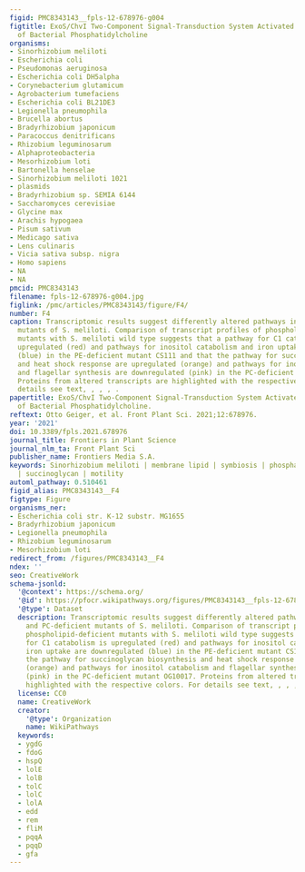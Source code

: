 ```yaml
---
figid: PMC8343143__fpls-12-678976-g004
figtitle: ExoS/ChvI Two-Component Signal-Transduction System Activated in the Absence
  of Bacterial Phosphatidylcholine
organisms:
- Sinorhizobium meliloti
- Escherichia coli
- Pseudomonas aeruginosa
- Escherichia coli DH5alpha
- Corynebacterium glutamicum
- Agrobacterium tumefaciens
- Escherichia coli BL21DE3
- Legionella pneumophila
- Brucella abortus
- Bradyrhizobium japonicum
- Paracoccus denitrificans
- Rhizobium leguminosarum
- Alphaproteobacteria
- Mesorhizobium loti
- Bartonella henselae
- Sinorhizobium meliloti 1021
- plasmids
- Bradyrhizobium sp. SEMIA 6144
- Saccharomyces cerevisiae
- Glycine max
- Arachis hypogaea
- Pisum sativum
- Medicago sativa
- Lens culinaris
- Vicia sativa subsp. nigra
- Homo sapiens
- NA
- NA
pmcid: PMC8343143
filename: fpls-12-678976-g004.jpg
figlink: /pmc/articles/PMC8343143/figure/F4/
number: F4
caption: Transcriptomic results suggest differently altered pathways in PE- and PC-deficient
  mutants of S. meliloti. Comparison of transcript profiles of phospholipid-deficient
  mutants with S. meliloti wild type suggests that a pathway for C1 catabolism is
  upregulated (red) and pathways for inositol catabolism and iron uptake are downregulated
  (blue) in the PE-deficient mutant CS111 and that the pathway for succinoglycan biosynthesis
  and heat shock response are upregulated (orange) and pathways for inositol catabolism
  and flagellar synthesis are downregulated (pink) in the PC-deficient mutant OG10017.
  Proteins from altered transcripts are highlighted with the respective colors. For
  details see text, , , , .
papertitle: ExoS/ChvI Two-Component Signal-Transduction System Activated in the Absence
  of Bacterial Phosphatidylcholine.
reftext: Otto Geiger, et al. Front Plant Sci. 2021;12:678976.
year: '2021'
doi: 10.3389/fpls.2021.678976
journal_title: Frontiers in Plant Science
journal_nlm_ta: Front Plant Sci
publisher_name: Frontiers Media S.A.
keywords: Sinorhizobium meliloti | membrane lipid | symbiosis | phosphatidylethanolamine
  | succinoglycan | motility
automl_pathway: 0.510461
figid_alias: PMC8343143__F4
figtype: Figure
organisms_ner:
- Escherichia coli str. K-12 substr. MG1655
- Bradyrhizobium japonicum
- Legionella pneumophila
- Rhizobium leguminosarum
- Mesorhizobium loti
redirect_from: /figures/PMC8343143__F4
ndex: ''
seo: CreativeWork
schema-jsonld:
  '@context': https://schema.org/
  '@id': https://pfocr.wikipathways.org/figures/PMC8343143__fpls-12-678976-g004.html
  '@type': Dataset
  description: Transcriptomic results suggest differently altered pathways in PE-
    and PC-deficient mutants of S. meliloti. Comparison of transcript profiles of
    phospholipid-deficient mutants with S. meliloti wild type suggests that a pathway
    for C1 catabolism is upregulated (red) and pathways for inositol catabolism and
    iron uptake are downregulated (blue) in the PE-deficient mutant CS111 and that
    the pathway for succinoglycan biosynthesis and heat shock response are upregulated
    (orange) and pathways for inositol catabolism and flagellar synthesis are downregulated
    (pink) in the PC-deficient mutant OG10017. Proteins from altered transcripts are
    highlighted with the respective colors. For details see text, , , , .
  license: CC0
  name: CreativeWork
  creator:
    '@type': Organization
    name: WikiPathways
  keywords:
  - ygdG
  - fdoG
  - hspQ
  - lolE
  - lolB
  - tolC
  - lolC
  - lolA
  - edd
  - rem
  - fliM
  - pqqA
  - pqqD
  - gfa
---
```

